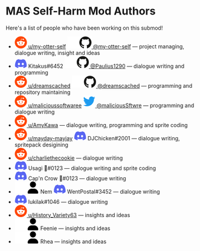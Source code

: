 # MAS Self-Harm Mod Authors

Here's a list of people who have been working on this submod!

* [![reddit](.github/icons/reddit.svg) u/my-otter-self](https://reddit.com/u/my-otter-self)
  [![github](.github/icons/github-light.svg#gh-dark-mode-only)![github](.github/icons/github-dark.svg#gh-light-mode-only) @my-otter-self](https://github.com/my-otter-self)
  — project managing, dialogue writing, insight and ideas
* ![discord](.github/icons/discord.svg) Kitakus#6452
   [![github](.github/icons/github-light.svg#gh-dark-mode-only)![github](.github/icons/github-dark.svg#gh-light-mode-only) @Paulius1290](https://github.com/Paulius1290)
  — dialogue writing and programming
* [![reddit](.github/icons/reddit.svg) u/dreamscached](https://reddit.com/u/dreamscached)
  [![github](.github/icons/github-light.svg#gh-dark-mode-only)![github](.github/icons/github-dark.svg#gh-light-mode-only) @dreamscached](https://github.com/dreamscached)
  — programming and repository maintaining
* [![reddit](.github/icons/reddit.svg) u/malicioussoftwaree](https://reddit.com/u/malicioussoftwaree)
  [![twitter](.github/icons/twitter.svg) @maliciousSftwre](https://twitter.com/maliciousSftwre)
  — programming and dialogue writing
* [![reddit](.github/icons/reddit.svg) u/AmyKawa](https://reddit.com/u/AmyKawa)
  — dialogue writing, programming and sprite coding
* [![reddit](.github/icons/reddit.svg) u/mayday-mayjay](https://reddit.com/u/mayday-mayjay)
  ![discord](.github/icons/discord.svg) DJChicken#2001
  — dialogue writing, spritepack desigining
* [![reddit](.github/icons/reddit.svg) u/charliethecookie](https://reddit.com/u/charliethecookie)
  — dialogue writing
* ![discord](.github/icons/discord.svg) Usagi 🌈#0123
  — dialogue writing and sprite coding
* ![discord](.github/icons/discord.svg) Cap'n Crow 🌈#0123
  — dialogue writing
* ![user](.github/icons/user-light.svg#gh-dark-mode-only)![user](.github/icons/user-dark.svg#gh-light-mode-only) Nem
  ![discord](.github/icons/discord.svg) WentPostal#3452
  — dialogue writing
* ![discord](.github/icons/discord.svg) lukilak#1046
  — dialogue writing
* [![reddit](.github/icons/reddit.svg) u/History_Variety63](https://reddit.com/u/History_Variety63)
  — insights and ideas
* ![user](.github/icons/user-light.svg#gh-dark-mode-only)![user](.github/icons/user-dark.svg#gh-light-mode-only) Feenie
  — insights and ideas
* ![user](.github/icons/user-light.svg#gh-dark-mode-only)![user](.github/icons/user-dark.svg#gh-light-mode-only) Rhea
  — insights and ideas
